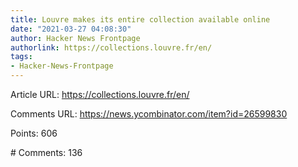 ```yaml
---
title: Louvre makes its entire collection available online
date: "2021-03-27 04:08:30"
author: Hacker News Frontpage
authorlink: https://collections.louvre.fr/en/
tags:
- Hacker-News-Frontpage
---
```


<p>Article URL: <a href="https://collections.louvre.fr/en/">https://collections.louvre.fr/en/</a></p>
<p>Comments URL: <a href="https://news.ycombinator.com/item?id=26599830">https://news.ycombinator.com/item?id=26599830</a></p>
<p>Points: 606</p>
<p># Comments: 136</p>
